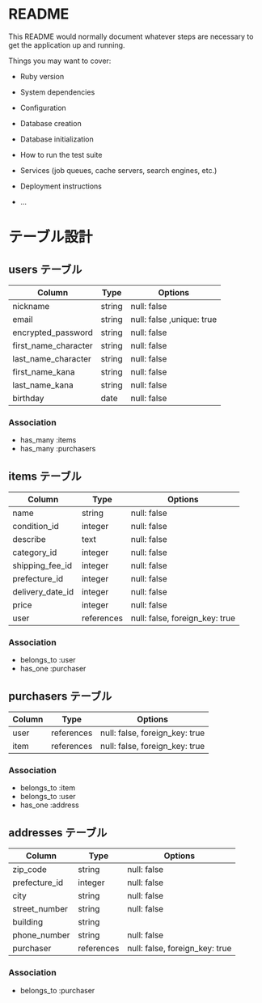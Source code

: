 # README

This README would normally document whatever steps are necessary to get the
application up and running.

Things you may want to cover:

* Ruby version

* System dependencies

* Configuration

* Database creation

* Database initialization

* How to run the test suite

* Services (job queues, cache servers, search engines, etc.)

* Deployment instructions

* ...

# テーブル設計

## users テーブル

| Column               | Type    | Options                  |
| -------------------- | ------- | ------------------------ |
| nickname             | string  | null: false              |
| email                | string  | null: false ,unique: true|
| encrypted_password   | string  | null: false              |
| first_name_character | string  | null: false              |
| last_name_character  | string  | null: false              |
| first_name_kana      | string  | null: false              |
| last_name_kana       | string  | null: false              |
| birthday             | date    | null: false              |
 
### Association

- has_many :items
- has_many :purchasers

## items テーブル

| Column             | Type       | Options                        |
| ------------------ | ---------- | ------------------------------ |
| name               | string     | null: false                    |
| condition_id       | integer    | null: false                    |
| describe           | text       | null: false                    | 
| category_id        | integer    | null: false                    |
| shipping_fee_id    | integer    | null: false                    |
| prefecture_id      | integer    | null: false                    |
| delivery_date_id   | integer    | null: false                    |
| price              | integer    | null: false                    |
| user               | references | null: false, foreign_key: true |


### Association

- belongs_to :user
- has_one    :purchaser

## purchasers テーブル

| Column             | Type       | Options                        |
| ------------------ | ---------- | ------------------------------ |
| user               | references | null: false, foreign_key: true |
| item               | references | null: false, foreign_key: true |
### Association

- belongs_to :item
- belongs_to :user
- has_one    :address

## addresses テーブル

| Column             | Type       | Options                        |
| ------------------ | ---------- | ------------------------------ |
| zip_code           | string     | null: false                    |
| prefecture_id      | integer    | null: false                    |
| city               | string     | null: false                    |
| street_number      | string     | null: false                    | 
| building           | string     |                                |
| phone_number       | string     | null: false                    |
| purchaser          | references | null: false, foreign_key: true |



### Association

- belongs_to :purchaser